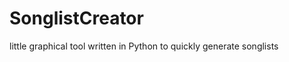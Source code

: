 SonglistCreator
===============

little graphical tool written in Python to quickly generate songlists

